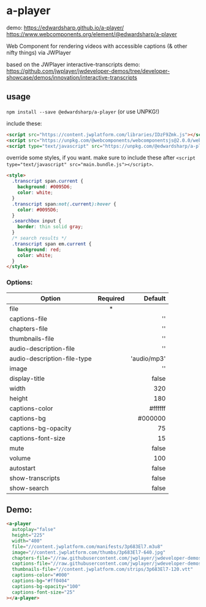 # a-player 

demo: https://edwardsharp.github.io/a-player/  
https://www.webcomponents.org/element/@edwardsharp/a-player  

Web Component for rendering videos with accessible captions (&amp; other nifty things) via JWPlayer

based on the JWPlayer interactive-transcripts demo: https://github.com/jwplayer/jwdeveloper-demos/tree/developer-showcase/demos/innovation/interactive-transcripts

## usage

`npm install --save @edwardsharp/a-player` (or use UNPKG!)

include these:

```html
<script src="https://content.jwplatform.com/libraries/IDzF9Zmk.js"></script>
<script src="https://unpkg.com/@webcomponents/webcomponentsjs@2.0.0/webcomponents-bundle.js"></script>
<script type="text/javascript" src="https://unpkg.com/@edwardsharp/a-player@0.0.9/dist/main.bundle.js"></script>
```

override some styles, if you want. make sure to include these after `<script type="text/javascript" src="main.bundle.js"></script>`.

```html
<style>
  .transcript span.current {
    background: #0095D6;
    color: white;
  }
  .transcript span:not(.current):hover {
    color: #0095D6;
  }
  .searchbox input {
    border: thin solid gray;
  }
  /* search results */
  .transcript span em.current {
    background: red;
    color: white;
  }
</style>
```

### Options:

| Option                     | Required | Default     |
| ---------------------------|:--------:| -----------:|
|file                        | *        |             | 
|captions-file               |          | ''          | 
|chapters-file               |          | ''          | 
|thumbnails-file             |          | ''          | 
|audio-description-file      |          | ''          | 
|audio-description-file-type |          | 'audio/mp3' |
|image                       |          | ''          | 
|display-title               |          | false       | 
|width                       |          | 320         | 
|height                      |          | 180         | 
|captions-color              |          | #ffffff     | 
|captions-bg                 |          | #000000     | 
|captions-bg-opacity         |          | 75          | 
|captions-font-size          |          | 15          | 
|mute                        |          | false       | 
|volume                      |          | 100         | 
|autostart                   |          | false       | 
|show-transcripts            |          | false       |
|show-search                 |          | false       |

## Demo:

<!---
```
<custom-element-demo>
  <template>
    <script src="https://content.jwplatform.com/libraries/IDzF9Zmk.js"></script>
    <script src="https://unpkg.com/@webcomponents/webcomponentsjs@2.0.0/webcomponents-bundle.js"></script>
    <script type="text/javascript" src="https://unpkg.com/@edwardsharp/a-player@0.0.9/dist/main.bundle.js"></script>
    <style>
    .transcript span.current {
      background: #0095D6;
      color: white;
    }
    .transcript span:not(.current):hover {
      color: #0095D6;
    }
    .searchbox input {
      border: thin solid gray;
    }
    /* search results */
    .transcript span em.current {
      background: red;
      color: white;
    }
    </style>
    <next-code-block></next-code-block>
  </template>
</custom-element-demo>
```
-->
```html
<a-player 
  autoplay="false"
  height="225"
  width="400"
  file="//content.jwplatform.com/manifests/3p683El7.m3u8"
  image="//content.jwplatform.com/thumbs/3p683El7-640.jpg"
  chapters-file="//raw.githubusercontent.com/jwplayer/jwdeveloper-demos/master/demos/innovation/interactive-transcripts/assets/chapters.vtt"
  captions-file="//raw.githubusercontent.com/jwplayer/jwdeveloper-demos/master/demos/innovation/interactive-transcripts/assets/captions.vtt"
  thumbnails-file="//content.jwplatform.com/strips/3p683El7-120.vtt"
  captions-color="#000"
  captions-bg="#ff0404"
  captions-bg-opacity="100"
  captions-font-size="25"
></a-player>
```
